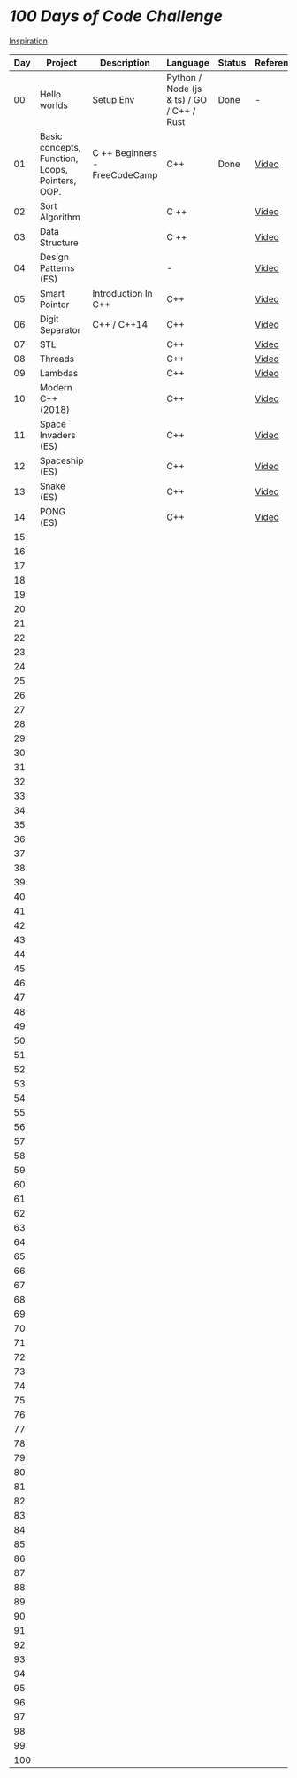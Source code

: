 # _100 Days of Code Challenge_

[Inspiration](https://github.com/SeshanPillay25/100-days-of-code)
 				
|Day | Project	|Description	| Language | 	Status | Reference |
|--- | -------- |---------------|--------- | --------- | --------- | 
|00  |Hello worlds | Setup Env | Python / Node (js & ts) / GO / C++ / Rust|Done| - |
|01  |Basic concepts, Function, Loops, Pointers, OOP. |C ++ Beginners - FreeCodeCamp|C++ |Done| [Video](https://www.youtube.com/watch?v=vLnPwxZdW4Y)|
|02  | Sort Algorithm |            	|C ++      | 	  | [Video](https://www.youtube.com/watch?v=Vv-gs437i2g&list=PLk6CEY9XxSICqQ9wicEpRh3jYNTtSHVOy) |
|03  | Data Structure |            	|C ++      | 	     | [Video](https://www.youtube.com/watch?v=7tLVMUKLu2s&list=PLk6CEY9XxSIBG2Gv6-d1WE3Uxqx94o5B2) |
|04  | Design Patterns (ES) |            	|   -  | 	| [Video](https://www.youtube.com/watch?v=3qTmBcxGlWk&list=PLJkcleqxxobUJlz1Cm8WYd-F_kckkDvc8) |
|05 | Smart Pointer | Introduction In C++ |  C++  | 	| [Video](https://www.youtube.com/watch?v=wUzn0HljjRE&list=PLk6CEY9XxSIAI2K-sxrKzzSyT6UZR5ObP) |
|06 | Digit Separator | C++ / C++14 |  C++  | 	| [Video](https://www.youtube.com/watch?v=1EAL_RRCKhY&list=PLk6CEY9XxSIAloDTEauOy_ss9fEqSP4JR) |
|07 | STL |  |  C++  | 	| [Video](https://www.youtube.com/watch?v=LyGlTmaWEPs&list=PLk6CEY9XxSIA-xo3HRYC3M0Aitzdut7AA) |
|08 | Threads |  |  C++  | 	| [Video](https://www.youtube.com/watch?v=TPVH_coGAQs&list=PLk6CEY9XxSIAeK-EAh3hB4fgNvYkYmghp) |
|09 | Lambdas |  |  C++  | 	| [Video](https://www.youtube.com/playlist?list=PLs3KjaCtOwSaJfzcaQ5RpcDIx9PTe2bBP) |
|10 | Modern C++ (2018) |  |  C++  | 	| [Video](https://www.youtube.com/playlist?list=PLgnQpQtFTOGR50iIOtO36nK6aNPtVq98C) |
|11 | Space Invaders (ES)|  |  C++  | 	| [Video](https://www.youtube.com/playlist?list=PLDvxKtjp8t2l-3bihUrliFg_Z5q86xJSk) |
|12 | Spaceship (ES)|  |  C++  | 	| [Video](https://www.youtube.com/playlist?list=PLpOqH6AE0tNj8W0EGpoGG2CEMDJTt4ihZ) |
|13 | Snake (ES)|  |  C++  | 	| [Video](https://www.youtube.com/playlist?list=PL5C49018FA0EF2EC6) |
|14 | PONG (ES)|  |  C++  | 	| [Video](https://www.youtube.com/playlist?list=PL6hPvfzEEMDYe_i-Eimz5IAUUd5dzZ8sL) |
|15  |        	|            	|          | 	       | 
|16  |        	|            	|          | 	       | 
|17  |        	|            	|          | 	       | 
|18  |        	|            	|          | 	       | 
|19  |        	|            	|          | 	       | 
|20  |        	|            	|          | 	       | 
|21  |        	|            	|          | 	       | 
|22  |        	|            	|          | 	       | 
|23  |        	|            	|          | 	       | 
|24  |        	|            	|          | 	       | 
|25  |        	|            	|          | 	       | 
|26  |        	|            	|          | 	       | 
|27  |        	|            	|          | 	       | 
|28  |        	|            	|          | 	       | 
|29  |        	|            	|          | 	       | 
|30  |        	|            	|          | 	       |  
|31  |        	|            	|          | 	       | 
|32  |        	|            	|          | 	       | 
|33  |        	|            	|          | 	       | 
|34  |        	|            	|          | 	       | 
|35  |        	|            	|          | 	       | 
|36  |        	|            	|          | 	       | 
|37  |        	|            	|          | 	       | 
|38  |        	|            	|          | 	       | 
|39  |        	|            	|          | 	       | 
|40  |        	|            	|          | 	       | 
|41  |        	|            	|          | 	       | 
|42  |        	|            	|          | 	       | 
|43  |        	|            	|          | 	       | 
|44  |        	|            	|          | 	       | 
|45  |        	|            	|          | 	       | 
|46  |        	|            	|          | 	       | 
|47  |        	|            	|          | 	       | 
|48  |        	|            	|          | 	       | 
|49  |        	|            	|          | 	       | 
|50  |        	|            	|          | 	       | 
|51  |        	|            	|          | 	       | 
|52  |        	|            	|          | 	       | 
|53  |        	|            	|          | 	       | 
|54  |        	|            	|          | 	       | 
|55  |        	|            	|          | 	       | 
|56  |        	|            	|          | 	       | 
|57  |        	|            	|          | 	       | 
|58  |        	|            	|          | 	       | 
|59  |        	|            	|          | 	       | 
|60  |        	|            	|          | 	       | 
|61  |        	|            	|          | 	       | 
|62  |        	|            	|          | 	       | 
|63  |        	|            	|          | 	       | 
|64  |        	|            	|          | 	       | 
|65  |        	|            	|          | 	       | 
|66  |        	|            	|          | 	       | 
|67  |        	|            	|          | 	       | 
|68  |        	|            	|          | 	       | 
|69  |        	|            	|          | 	       | 
|70  |        	|            	|          | 	       | 
|71  |        	|            	|          | 	       | 
|72  |        	|            	|          | 	       | 
|73  |        	|            	|          | 	       | 
|74  |        	|            	|          | 	       | 
|75  |        	|            	|          | 	       | 
|76  |        	|            	|          | 	       | 
|77  |        	|            	|          | 	       | 
|78  |        	|            	|          | 	       | 
|79  |        	|            	|          | 	       | 
|80  |        	|            	|          | 	       | 
|81  |        	|            	|          | 	       | 
|82  |        	|            	|          | 	       | 
|83  |        	|            	|          | 	       | 
|84  |        	|            	|          | 	       | 
|85  |        	|            	|          | 	       | 
|86  |        	|            	|          | 	       | 
|87  |        	|            	|          | 	       | 
|88  |        	|            	|          | 	       | 
|89  |        	|            	|          | 	       | 
|90  |        	|            	|          | 	       | 
|91  |        	|            	|          | 	       | 
|92  |        	|            	|          | 	       | 
|93  |        	|            	|          | 	       | 
|94  |        	|            	|          | 	       | 
|95  |        	|            	|          | 	       | 
|96  |        	|            	|          | 	       | 
|97  |        	|            	|          | 	       | 
|98  |        	|            	|          | 	       | 
|99  |        	|            	|          | 	       | 
|100  |        	|            	|          | 	       | 

